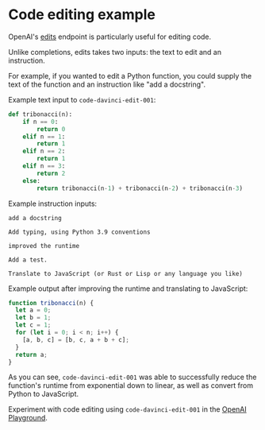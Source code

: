 # Code editing example

OpenAI's [edits](https://openai.com/blog/gpt-3-edit-insert/) endpoint is particularly useful for editing code.

Unlike completions, edits takes two inputs: the text to edit and an instruction.

For example, if you wanted to edit a Python function, you could supply the text of the function and an instruction like "add a docstring".

Example text input to `code-davinci-edit-001`:

```python
def tribonacci(n):
    if n == 0:
        return 0
    elif n == 1:
        return 1
    elif n == 2:
        return 1
    elif n == 3:
        return 2
    else:
        return tribonacci(n-1) + tribonacci(n-2) + tribonacci(n-3)
```

Example instruction inputs:

```text
add a docstring
```

```text
Add typing, using Python 3.9 conventions
```

```text
improved the runtime
```

```text
Add a test.
```

```text
Translate to JavaScript (or Rust or Lisp or any language you like)
```

Example output after improving the runtime and translating to JavaScript:

```JavaScript
function tribonacci(n) {
  let a = 0;
  let b = 1;
  let c = 1;
  for (let i = 0; i < n; i++) {
    [a, b, c] = [b, c, a + b + c];
  }
  return a;
}
```

As you can see, `code-davinci-edit-001` was able to successfully reduce the function's runtime from exponential down to linear, as well as convert from Python to JavaScript.

Experiment with code editing using `code-davinci-edit-001` in the [OpenAI Playground](https://beta.openai.com/playground?mode=edit&model=code-davinci-edit-001).